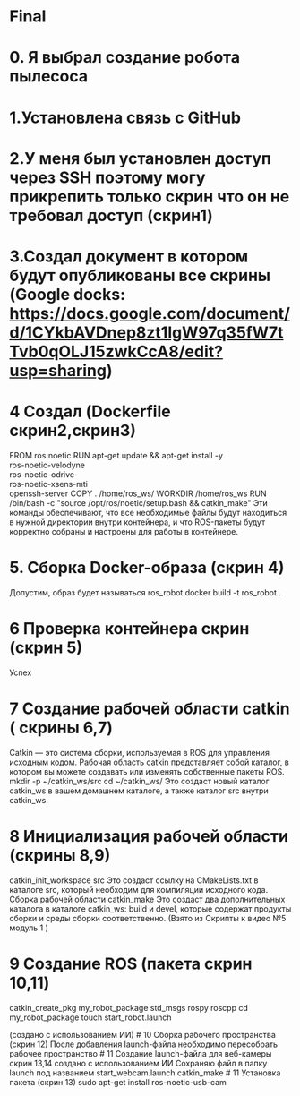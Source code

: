 # Final
# 0. Я выбрал создание робота пылесоса
# 1.Установлена связь с GitHub
# 2.У меня был установлен доступ через SSH поэтому могу прикрепить только скрин что он не требовал доступ (скрин1)
# 3.Создал документ в котором будут опубликованы все скрины (Google docks: https://docs.google.com/document/d/1CYkbAVDnep8zt1lgW97q35fW7tTvb0qOLJ15zwkCcA8/edit?usp=sharing)
# 4 Создал (Dockerfile скрин2,скрин3)
FROM ros:noetic
RUN apt-get update && apt-get install -y \
ros-noetic-velodyne \
ros-noetic-odrive \
ros-noetic-xsens-mti \
openssh-server
COPY . /home/ros_ws/
WORKDIR /home/ros_ws
RUN /bin/bash -c "source /opt/ros/noetic/setup.bash && catkin_make"
Эти команды обеспечивают, что все необходимые файлы будут находиться в нужной директории внутри контейнера, и что ROS-пакеты будут корректно собраны и настроены для работы в контейнере.
# 5. Сборка Docker-образа (скрин 4)
Допустим, образ будет называться ros_robot
docker build -t ros_robot .
# 6 Проверка контейнера скрин (скрин 5)
Успех
# 7 Создание рабочей области catkin ( скрины 6,7)
Catkin — это система сборки, используемая в ROS для управления исходным кодом.
Рабочая область catkin представляет собой каталог, в котором вы можете создавать
или изменять собственные пакеты ROS.
mkdir -p ~/catkin_ws/src
cd ~/catkin_ws/
Это создаст новый каталог catkin_ws в вашем домашнем каталоге, а также каталог src
внутри catkin_ws.
# 8 Инициализация рабочей области (скрины 8,9) 
catkin_init_workspace src
Это создаст ссылку на CMakeLists.txt в каталоге src, который необходим для
компиляции исходного кода.
Сборка рабочей области
catkin_make
Это создаст два дополнительных каталога в каталоге catkin_ws: build и devel,
которые содержат продукты сборки и среды сборки соответственно. (Взято из Скрипты к видео №5 модуль 1 ) 
# 9 Создание ROS (пакета скрин 10,11)
catkin_create_pkg my_robot_package std_msgs rospy roscpp
cd my_robot_package
touch start_robot.launch
<launch>
  <!-- Узел для работы с Velodyne LIDAR -->
  <node pkg="velodyne_driver" type="velodyne_node" name="velodyne_node" output="screen"/>
  
  <!-- Узел для работы с ODrive контроллерами -->
  <node pkg="odrive_ros" type="odrive_node" name="odrive_node" output="screen"/>
  
  <!-- Узел для работы с XSens IMU -->
  <node pkg="xsens_driver" type="xsens_node" name="xsens_node" output="screen"/>
</launch> (создано с использованием ИИ)
# 10 Сборка рабочего пространства (скрин 12)
После добавления launch-файла необходимо пересобрать рабочее пространство
# 11 Создание launch-файла для веб-камеры скрин 13,14
<launch>
  <!-- Узел для работы с веб-камерой -->
  <node pkg="usb_cam" type="usb_cam_node" name="usb_cam" output="screen"/>
  
  <!-- Узел для запуска rviz -->
  <node pkg="rviz" type="rviz" name="rviz" output="screen">
    <arg name="config" default="$(find usb_cam)/rviz/camera_config.rviz"/>
  </node>
</launch>
создано с использованием ИИ
Сохраняю файл в папку launch под названием start_webcam.launch
catkin_make
# 11 Установка пакета (скрин 13)
sudo apt-get install ros-noetic-usb-cam

